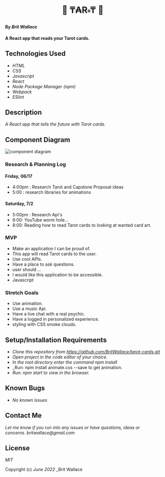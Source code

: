 #  <p align="center">  🔮 **₸₳R𝇇₸** 🔮</p>


#### By _**Brit Wallace**_

#### A React app that reads your Tarot cards. 

## Technologies Used

* _HTML_
* _CSS_
* _Javascript_
* _React_
* _Node Package Manager (npm)_
* _Webpack_
* _ESlint_



## Description

_A React app that tells the future with Tarot cards._

## Component Diagram

![component diagram](./src/Img/diagram.jpeg)

### Research & Planning Log
#### Friday, 06/17
* 4:00pm : Research Tarot and Capstone Proposal ideas  
* 5:00 : research libraries for animations

#### Saturday, 7/2
* 5:00pm : Research Api's
* 6:00: YouTube worm hole...
* 8:00: Reading how to read Tarot cards to looking at wanted card art.



### MVP
* Make an application I can be proud of.
* This app will read Tarot cards to the user.
* Use cool APIs.
* Have a place to ask questions. 
* user should ...
* I would like this application to be accessible. 
* Javascript 

### Stretch Goals
*  Use animation.
*  Use a music Api.
*  Have a live chat with a real psychic.
*  Have a logged in personalized experience.
*  styling with CSS smoke clouds.




## Setup/Installation Requirements

* _Clone this repository from https://github.com/BritWallace/tarot-cards.git_
* _Open project in the code editor of your choice._
* _In the root directory enter the command npm install_
* _Run: npm install animate.css --save to get animation.
* _Run: npm start to view in the browser._


## Known Bugs

* _No known issues_

## Contact Me

_Let me know if you run into any issues or have questions, ideas or concerns. britwallace@gmail.com_

## License

_MIT_

Copyright (c) _June 2022_ _Brit Wallace